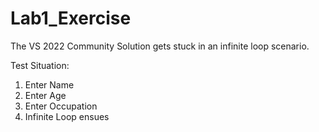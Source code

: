 # Lab1_Exercise
The VS 2022 Community Solution gets stuck in an infinite loop scenario.

Test Situation:
1. Enter Name
2. Enter Age
3. Enter Occupation
4. Infinite Loop ensues

